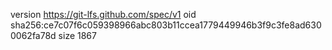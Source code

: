 version https://git-lfs.github.com/spec/v1
oid sha256:ce7c07f6c059398966abc803b11ccea1779449946b3f9c3fe8ad6300062fa78d
size 1867
